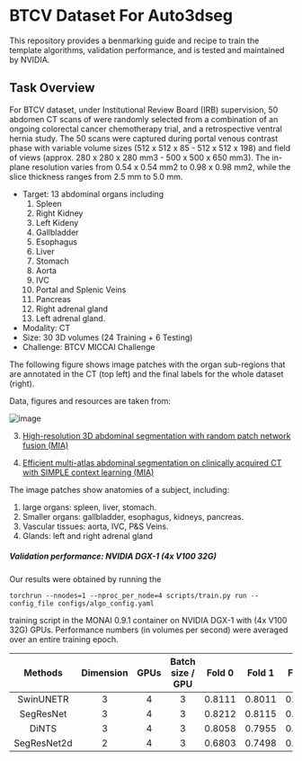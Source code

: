 # BTCV Dataset For Auto3dseg

This repository provides a benmarking guide and recipe to train the template algorithms, validation performance, and is tested and maintained by NVIDIA.


## Task Overview

For BTCV dataset, under Institutional Review Board (IRB) supervision, 50 abdomen CT scans of were randomly selected from a combination of an ongoing colorectal cancer chemotherapy trial, and a retrospective ventral hernia study. The 50 scans were captured during portal venous contrast phase with variable volume sizes (512 x 512 x 85 - 512 x 512 x 198) and field of views (approx. 280 x 280 x 280 mm3 - 500 x 500 x 650 mm3). The in-plane resolution varies from 0.54 x 0.54 mm2 to 0.98 x 0.98 mm2, while the slice thickness ranges from 2.5 mm to 5.0 mm. 

- Target: 13 abdominal organs including 
    1. Spleen 
    2. Right Kidney 
    3. Left Kideny 
    4. Gallbladder 
    5. Esophagus 
    6. Liver 
    7. Stomach 
    8. Aorta 
    9. IVC 
    10. Portal and Splenic Veins 
    11. Pancreas 
    12. Right adrenal gland 
    13. Left adrenal gland.
- Modality: CT
- Size: 30 3D volumes (24 Training + 6 Testing)
- Challenge: BTCV MICCAI Challenge

The following figure shows image patches with the organ sub-regions that are annotated in the CT (top left) and the final labels for the whole dataset (right).

Data, figures and resources are taken from: 

![image](https://lh3.googleusercontent.com/pw/AM-JKLX0svvlMdcrchGAgiWWNkg40lgXYjSHsAAuRc5Frakmz2pWzSzf87JQCRgYpqFR0qAjJWPzMQLc_mmvzNjfF9QWl_1OHZ8j4c9qrbR6zQaDJWaCLArRFh0uPvk97qAa11HtYbD6HpJ-wwTCUsaPcYvM=w1724-h522-no?authuser=0)

3. [High-resolution 3D abdominal segmentation with random patch network fusion (MIA)](https://www.sciencedirect.com/science/article/abs/pii/S1361841520302589)

4. [Efficient multi-atlas abdominal segmentation on clinically acquired CT with SIMPLE context learning (MIA)](https://www.sciencedirect.com/science/article/abs/pii/S1361841515000766?via%3Dihub)

The image patches show anatomies of a subject, including: 
1. large organs: spleen, liver, stomach. 
2. Smaller organs: gallbladder, esophagus, kidneys, pancreas. 
3. Vascular tissues: aorta, IVC, P&S Veins. 
4. Glands: left and right adrenal gland

##### Validation performance: NVIDIA DGX-1 (4x V100 32G)

Our results were obtained by running the 
```
torchrun --nnodes=1 --nproc_per_node=4 scripts/train.py run --config_file configs/algo_config.yaml
```
training script in the MONAI 0.9.1 container on NVIDIA DGX-1 with (4x V100 32G) GPUs. Performance numbers (in volumes per second) were averaged over an entire training epoch.

| Methods| Dimension | GPUs | Batch size / GPU | Fold 0 | Fold 1 | Fold 2 | Fold 3 | Fold 4 | Avg ｜
|:------:|:---------:|:----:|:----------------:|:------:|:------:|:------:|:------:|:------:|:---:|
| SwinUNETR | 3 | 4 | 3 | 0.8111 | 0.8011 | 0.6712 | 0.6301 | 0.7239 | 0.7275 |
| SegResNet | 3 | 4 | 3 | 0.8212 | 0.8115 | 0.6848 | 0.6377 | 0.7368 | 0.7384 |
| DiNTS | 3 | 4 | 3 | 0.8058 | 0.7955 | 0.6880 | 0.6281 | 0.7008 | 0.7196 |
|SegResNet2d | 2 | 4 | 3 | 0.6803 | 0.7498 | 0.6188 | 0.6241 | 0.5848 | 0.6516 |



